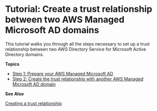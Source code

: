 # Tutorial: Create a trust relationship between two AWS Managed Microsoft AD domains<a name="ms_ad_tutorial_setup_trust_between_2_managed_ad_domains"></a>

This tutorial walks you through all the steps necessary to set up a trust relationship between two AWS Directory Service for Microsoft Active Directory domains\. 

**Topics**
+ [Step 1: Prepare your AWS Managed Microsoft AD](ms_ad_tutorial_setup_trust_prepare_mad_between_2_managed_ad_domains.md)
+ [Step 2: Create the trust relationship with another AWS Managed Microsoft AD domain](ms_ad_tutorial_setup_trust_create_between_2_managed_ad_domains.md)

**See Also**

[Creating a trust relationship](ms_ad_setup_trust.md)